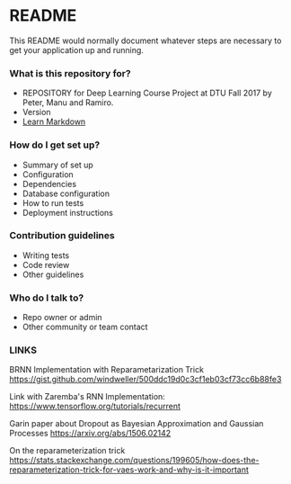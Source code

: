 # README #

This README would normally document whatever steps are necessary to get your application up and running.

### What is this repository for? ###

* REPOSITORY for Deep Learning Course Project at DTU Fall 2017 by Peter, Manu and Ramiro. 
* Version
* [Learn Markdown](https://bitbucket.org/tutorials/markdowndemo)

### How do I get set up? ###

* Summary of set up
* Configuration
* Dependencies
* Database configuration
* How to run tests
* Deployment instructions

### Contribution guidelines ###

* Writing tests
* Code review
* Other guidelines

### Who do I talk to? ###

* Repo owner or admin
* Other community or team contact

### LINKS ###

BRNN Implementation with Reparametarization Trick 
https://gist.github.com/windweller/500ddc19d0c3cf1eb03cf73cc6b88fe3

Link with Zaremba's RNN Implementation:
https://www.tensorflow.org/tutorials/recurrent

Garin paper about Dropout as Bayesian Approximation and Gaussian Processes
https://arxiv.org/abs/1506.02142

On the reparameterization trick
https://stats.stackexchange.com/questions/199605/how-does-the-reparameterization-trick-for-vaes-work-and-why-is-it-important